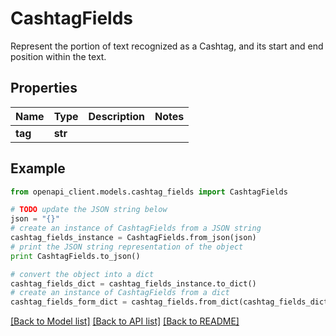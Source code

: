 # CashtagFields

Represent the portion of text recognized as a Cashtag, and its start and end position within the text.

## Properties
Name | Type | Description | Notes
------------ | ------------- | ------------- | -------------
**tag** | **str** |  | 

## Example

```python
from openapi_client.models.cashtag_fields import CashtagFields

# TODO update the JSON string below
json = "{}"
# create an instance of CashtagFields from a JSON string
cashtag_fields_instance = CashtagFields.from_json(json)
# print the JSON string representation of the object
print CashtagFields.to_json()

# convert the object into a dict
cashtag_fields_dict = cashtag_fields_instance.to_dict()
# create an instance of CashtagFields from a dict
cashtag_fields_form_dict = cashtag_fields.from_dict(cashtag_fields_dict)
```
[[Back to Model list]](../README.md#documentation-for-models) [[Back to API list]](../README.md#documentation-for-api-endpoints) [[Back to README]](../README.md)


